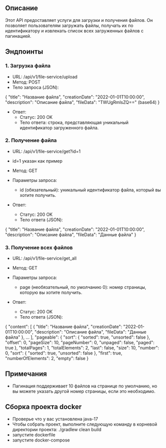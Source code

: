## Описание
Этот API предоставляет услуги для загрузки и получения файлов. Он позволяет пользователям загружать файлы, получать их по идентификатору и извлекать список всех загруженных файлов с пагинацией.

## Эндпоинты

### 1. Загрузка файла

- URL: /api/v1/file-service/upload
- Метод: POST
- Тело запроса (JSON):

{
    "title": "Название файла",
    "creationDate": "2022-01-01T10:00:00",
    "description": "Описание файла",
    "fileData": "TWUgRmlsZQ==" (base64)
}

- Ответ:
  - Статус: 200 OK
  - Тело ответа: строка, представляющая уникальный идентификатор загруженного файла.
### 2. Получение файла

- URL: /api/v1/file-service/get?id=1
- id=1 указан как пример
- Метод: GET
- Параметры запроса:
  - id (обязательный): уникальный идентификатор файла, который вы хотите получить.
  
- Ответ:
  - Статус: 200 OK
  - Тело ответа (JSON):

{
    "title": "Название файла",
    "creationDate": "2022-01-01T10:00:00",
    "description": "Описание файла",
    "fileData": "Данные файла"
}
### 3. Получение всех файлов

- URL: /api/v1/file-service/get_all
- Метод: GET
- Параметры запроса:
  - page (необязательный, по умолчанию 0): номер страницы, которую вы хотите получить.
  
- Ответ:
  - Статус: 200 OK
  - Тело ответа (JSON):

{
    "content": [
        {
            "title": "Название файла",
            "creationDate": "2022-01-01T10:00:00",
            "description": "Описание файла",
            "fileData": "Данные файла"
        },
        ...
    ],
    "pageable": {
        "sort": {
            "sorted": true,
            "unsorted": false
        },
        "offset": 0,
        "pageSize": 10,
        "pageNumber": 0,
        "unpaged": false,
        "paged": true
    },
    "totalPages": 1,
    "totalElements": 2,
    "last": false,
    "size": 10,
    "number": 0,
    "sort": {
        "sorted": true,
        "unsorted": false
    },
    "first": true,
    "numberOfElements": 2,
    "empty": false
}
## Примечания
- Пагинация поддерживает 10 файлов на странице по умолчанию, но вы можете указать другой номер страницы, если это необходимо.
## Сборка проекта docker
- Проверье что у вас установлена java-17
- Чтобы собрать проект, выполните следующую команду в корневой директории проекта: ./gradlew clean build
- запустите dockerfile
- запустите docker-compose
